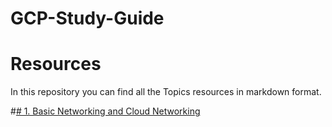 # GCP-Study-Guide
# Resources

In this repository you can find all the Topics resources in markdown format.

#[# 1. Basic Networking and Cloud Networking](https://github.com/HasanTareq73/GCP-Study-Guide/blob/7e5c409fe2b9fa5a689de23851931dadb23ec890/Basic%20Networking%20and%20Cloud%20Networking/README.md)
